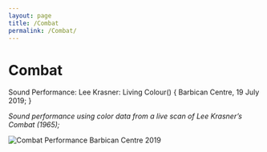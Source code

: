 ```yaml
---
layout: page
title: /Combat
permalink: /Combat/
---
```


# Combat
Sound Performance: Lee Krasner: Living Colour() {
  Barbican Centre, 19 July 2019;
}

*Sound performance using color data from a live scan of Lee Krasner’s Combat (1965);*

<img alt="Combat Performance Barbican Centre 2019" class="centered-image" src="/pb.github.io/images/Combat.jpg" />

